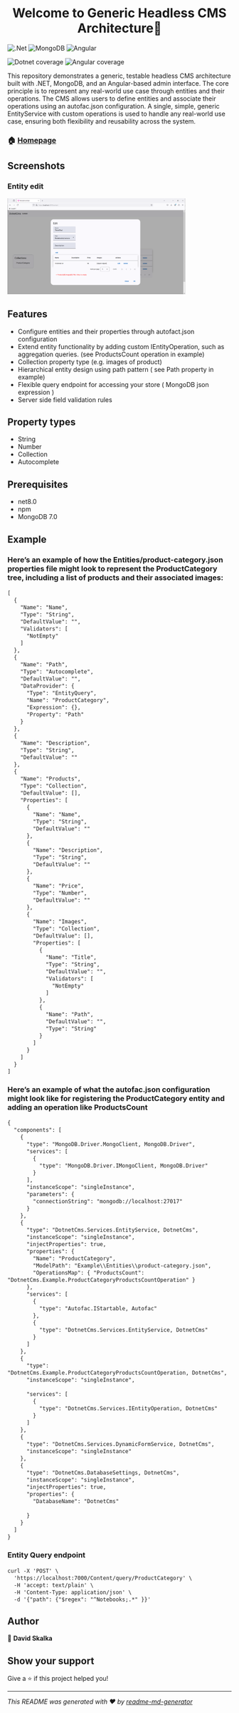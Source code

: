<h1 align="center">Welcome to Generic Headless CMS Architecture👋</h1>
<p>

 ![.Net](https://img.shields.io/badge/.NET-5C2D91?style=for-the-badge&logo=.net&logoColor=white)
 ![MongoDB](https://img.shields.io/badge/MongoDB-%234ea94b.svg?style=for-the-badge&logo=mongodb&logoColor=white)
 ![Angular](https://img.shields.io/badge/angular-%23DD0031.svg?style=for-the-badge&logo=angular&logoColor=white)

  ![Dotnet coverage](https://gist.githubusercontent.com/david-skalka/1ac2c9f2002be792389622871ae9401c/raw/5506ee20184662dbf5cf01bc1874c56f2d1e30bf/generic-cms-dotnet-coverage.svg)
  ![Angular coverage](https://gist.githubusercontent.com/david-skalka/2fe3b3d1c237d24d01747fdad6319909/raw/b26c4badea9223255d1cde052f8477a6c861e0a8/generic-cms-angular-coverage.svg)
  
</p>


This repository demonstrates a generic, testable headless CMS architecture built with .NET, MongoDB, and an Angular-based admin interface. The core principle is to represent any real-world use case through entities and their operations. The CMS allows users to define entities and associate their operations using an autofac.json configuration. A single, simple, generic EntityService with custom operations is used to handle any real-world use case, ensuring both flexibility and reusability across the system.
### 🏠 [Homepage](https://github.com/david-skalka/DotnetCmsPattern)

## Screenshots

### Entity edit
<a href="Images/Content.png">
  <img src="Images/Content.png" width="400" >
</a>



## Features
- Configure entities and their properties through autofact.json configuration
- Extend entity functionality by adding custom IEntityOperation, such as aggregation queries. (see ProductsCount operation in example)
- Collection property type (e.g. images of product)
- Hierarchical entity design using path pattern ( see Path property in example)
- Flexible query endpoint for accessing your store ( MongoDB json expression )
- Server side field validation rules


## Property types
- String
- Number
- Collection
- Autocomplete


## Prerequisites
- net8.0
- npm
- MongoDB 7.0



## Example
### Here’s an example of how the Entities/product-category.json properties file might look to represent the ProductCategory tree, including a list of products and their associated images:
```
[
  {
    "Name": "Name",
    "Type": "String",
    "DefaultValue": "",
    "Validators": [
      "NotEmpty"
    ]
  },
  {
    "Name": "Path",
    "Type": "Autocomplete",
    "DefaultValue": "",
    "DataProvider": {
      "Type": "EntityQuery",
      "Name": "ProductCategory",
      "Expression": {},
      "Property": "Path"
    }
  },
  {
    "Name": "Description",
    "Type": "String",
    "DefaultValue": ""
  },
  {
    "Name": "Products",
    "Type": "Collection",
    "DefaultValue": [],
    "Properties": [
      {
        "Name": "Name",
        "Type": "String",
        "DefaultValue": ""
      },
      {
        "Name": "Description",
        "Type": "String",
        "DefaultValue": ""
      },
      {
        "Name": "Price",
        "Type": "Number",
        "DefaultValue": ""
      },
      {
        "Name": "Images",
        "Type": "Collection",
        "DefaultValue": [],
        "Properties": [
          {
            "Name": "Title",
            "Type": "String",
            "DefaultValue": "",
            "Validators": [
              "NotEmpty"
            ]
          },
          {
            "Name": "Path",
            "DefaultValue": "",
            "Type": "String"
          }
        ]
      }
    ]
  }
]
```
### Here’s an example of what the autofac.json configuration might look like for registering the ProductCategory entity and adding an operation like ProductsCount
```
{
  "components": [
    {
      "type": "MongoDB.Driver.MongoClient, MongoDB.Driver",
      "services": [
        {
          "type": "MongoDB.Driver.IMongoClient, MongoDB.Driver"
        }
      ],
      "instanceScope": "singleInstance",
      "parameters": {
        "connectionString": "mongodb://localhost:27017"
      }
    },
    {
      "type": "DotnetCms.Services.EntityService, DotnetCms",
      "instanceScope": "singleInstance",
      "injectProperties": true,
      "properties": {
        "Name": "ProductCategory",
        "ModelPath": "Example\\Entities\\product-category.json",
        "OperationsMap": { "ProductsCount": "DotnetCms.Example.ProductCategoryProductsCountOperation" }
      },
      "services": [
        {
          "type": "Autofac.IStartable, Autofac"
        },
        {
          "type": "DotnetCms.Services.EntityService, DotnetCms"
        }
      ]
    },
    {
      "type": "DotnetCms.Example.ProductCategoryProductsCountOperation, DotnetCms",
      "instanceScope": "singleInstance",

      "services": [
        {
          "type": "DotnetCms.Services.IEntityOperation, DotnetCms"
        }
      ]
    },
    {
      "type": "DotnetCms.Services.DynamicFormService, DotnetCms",
      "instanceScope": "singleInstance"
    },
    {
      "type": "DotnetCms.DatabaseSettings, DotnetCms",
      "instanceScope": "singleInstance",
      "injectProperties": true,
      "properties": {
        "DatabaseName": "DotnetCms"

      }
    }
  ]
}
```

### Entity Query endpoint

```
curl -X 'POST' \
  'https://localhost:7000/Content/query/ProductCategory' \
  -H 'accept: text/plain' \
  -H 'Content-Type: application/json' \
  -d '{"path": {"$regex": "^Notebooks;.*" }}'
```





## Author

👤 **David Skalka**


## Show your support

Give a ⭐️ if this project helped you!

***
_This README was generated with ❤️ by [readme-md-generator](https://github.com/kefranabg/readme-md-generator)_
